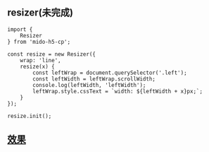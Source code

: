 ## resizer(未完成)

```vim
import { 
	Resizer
} from 'mido-h5-cp';

const resize = new Resizer({
	wrap: 'line',
	resize(x) {
		const leftWrap = document.querySelector('.left');
		const leftWidth = leftWrap.scrollWidth;
		console.log(leftWidth, 'leftWidth');
		leftWrap.style.cssText = `width: ${leftWidth + x}px;`;
	}
});

resize.init();
```

## [效果](https://zyxpz.github.io/mido-h5-cp/dist/web/resizer/Basic)